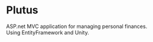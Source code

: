 # Plutus
ASP.net MVC application for managing personal finances.
<br>Using EntityFramework and Unity.
